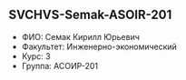 ## SVCHVS-Semak-ASOIR-201
- ФИО: Семак Кирилл Юрьевич
- Факультет: Инженерно-экономический
- Курс: 3
- Группа: АСОИР-201
